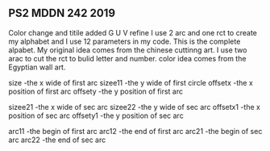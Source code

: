 ## PS2 MDDN 242 2019

Color change and titile added
G U V refine
I use 2 arc and one rct to create my alphabet and I use 12 parameters in my code. This is the complete alpabet.
My original idea comes from the chinese cuttinng art. I use two arac to cut the rct to bulid letter and number. color idea comes from the Egyptian wall art. 

size     -the x wide of first arc
sizee11  -the y wide of first circle
offsetx  -the x position of first arc
offsety  -the y position of first arc

sizee21  -the x wide of sec arc
sizee22  -the y wide of sec arc
offsetx1 -the x position of sec arc
offsety1 -the y position of sec arc

arc11    -the begin of first arc
arc12    -the end of first arc
arc21    -the begin of sec arc
arc22    -the end of sec arc